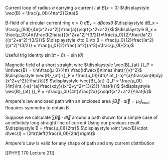 Current loop of radius $a$ carrying a current $I$ at $B(x=0)$
	$\displaystyle \vec{B} = \frac{μ_0I}{4πa^2}(2πa)$

B-field of a circular current ring $x > 0$
	$dB_x = dBcosθ$
	$\displaystyle dB_x = \frac{μ_0Idl}{4π(x^2+a^2)}\frac{a}{\sqrt{x^2+a^2}}$
	$\displaystyle B_x = \frac{μ_0}{4π}\frac{I(2πa)a}{(x^2+a^2)^{3/2}}=\frac{μ_0}{2}\frac{Ia^2}{(x^2+a^2)^{3/2}}$
		$\displaystyle x\to 0 \to B = \frac{μ_0}{2}\frac{Ia^2}{(a^2)^{3/2}} = \frac{μ_0}{2}\frac{Ia^2}{a^3}=\frac{μ_0I}{2a}$

Useful trig identity
$\sin(π-θ) = \sin(θ)$

Magnetic field of a short straight wire
	$\displaystyle \vec{B}_{at} {}_P = \int\vec{B} = \int\frac{μ_0}{4π} \frac{Id\vec{l}\times \hat{r}}{r^2}$
	$\displaystyle \vec{B}_{at} {}_P = \frac{μ_0I}{4π}\int_{-a}^{a}\frac{sin(θ)dy}{x^2+y^2}(-\hat{k})$
	$\displaystyle \vec{B}_{at} {}_P = \frac{μ_0I}{4π}\int_{-a}^{a}\frac{xdy}{(x^2+y^2)^{3/2}}(-\hat{k})$
	$\displaystyle \vec{B}_{at} {}_P = -\frac{μ_0I}{4π}\frac{2a}{x\sqrt{x^2+a^2}}\hat{k}$

Ampere's law
	enclosed path with an enclosed area
	$\displaystyle \oint \vec{B} \cdot d\vec{l} = μ_0i_{encl}$
		Requires symmetry to obtain B

Suppose we calculate $\displaystyle \sum\vec{B}\cdot d\vec{l}$ around a path shown for a simple case of an infinitely long straight line of current
	Using our previous result $\displaystyle B  = \frac{μ_0I}{2πr}$
		$\displaystyle \oint \vec{B}\cdot d\vec{l} = (2πr)\left(\frac{θ_0I}{2πr}\right)$

Ampere's Law is valid for any shape of path and any current distribution

[[PHYS 170 Lecture 21]]